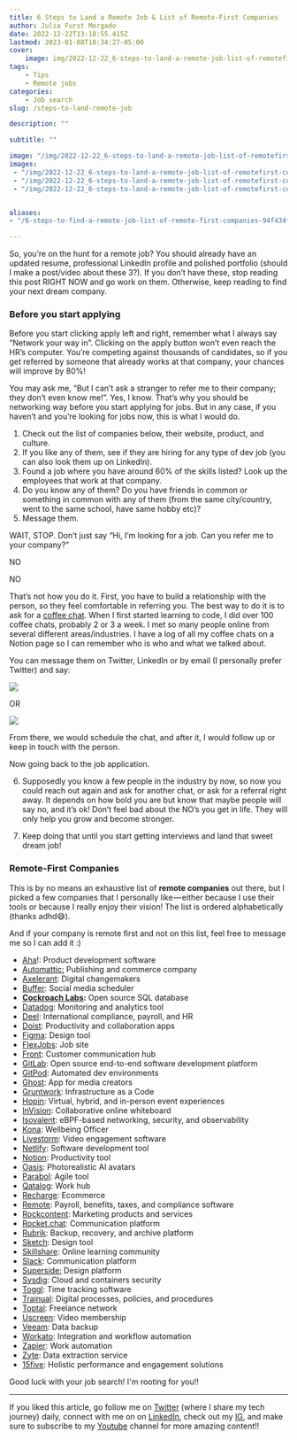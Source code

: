 ```yaml
---
title: 6 Steps to Land a Remote Job & List of Remote-First Companies
author: Julia Furst Morgado
date: 2022-12-22T13:18:55.415Z
lastmod: 2023-01-08T10:34:27-05:00
cover:
    image: img/2022-12-22_6-steps-to-land-a-remote-job-list-of-remotefirst-companies_0.jpeg
tags: 
    - Tips
    - Remote jobs
categories: 
    - Job search
slug: /steps-to-land-remote-job

description: ""

subtitle: ""

image: "/img/2022-12-22_6-steps-to-land-a-remote-job-list-of-remotefirst-companies_0.jpeg" 
images:
 - "/img/2022-12-22_6-steps-to-land-a-remote-job-list-of-remotefirst-companies_0.jpeg"
 - "/img/2022-12-22_6-steps-to-land-a-remote-job-list-of-remotefirst-companies_1.png"
 - "/img/2022-12-22_6-steps-to-land-a-remote-job-list-of-remotefirst-companies_2.png"


aliases:
- "/6-steps-to-find-a-remote-job-list-of-remote-first-companies-94f434f2257"

---
```


So, you’re on the hunt for a remote job? You should already have an updated resume, professional LinkedIn profile and polished portfolio (should I make a post/video about these 3?). If you don’t have these, stop reading this post RIGHT NOW and go work on them. Otherwise, keep reading to find your next dream company.

### Before you start applying

Before you start clicking apply left and right, remember what I always say “Network your way in”. Clicking on the apply button won’t even reach the HR’s computer. You’re competing against thousands of candidates, so if you get referred by someone that already works at that company, your chances will improve by 80%!

You may ask me, “But I can’t ask a stranger to refer me to their company; they don’t even know me!”. Yes, I know. That’s why you should be networking way before you start applying for jobs. But in any case, if you haven’t and you’re looking for jobs now, this is what I would do.

1. Check out the list of companies below, their website, product, and culture.
2. If you like any of them, see if they are hiring for any type of dev job (you can also look them up on LinkedIn).
3. Found a job where you have around 60% of the skills listed? Look up the employees that work at that company.
4. Do you know any of them? Do you have friends in common or something in common with any of them (from the same city/country, went to the same school, have same hobby etc)?
5. Message them.

WAIT, STOP. Don’t just say “Hi, I’m looking for a job. Can you refer me to your company?”

NO

NO

That’s not how you do it. First, you have to build a relationship with the person, so they feel comfortable in referring you. The best way to do it is to ask for a [coffee chat](/the-complete-guide-to-ace-your-next-networking-coffee-chat-cf5b4ba79ec). When I first started learning to code, I did over 100 coffee chats, probably 2 or 3 a week. I met so many people online from several different areas/industries. I have a log of all my coffee chats on a Notion page so I can remember who is who and what we talked about.

You can message them on Twitter, LinkedIn or by email (I personally prefer Twitter) and say:

![](/img/2022-12-22_6-steps-to-land-a-remote-job-list-of-remotefirst-companies_1.png#layoutTextWidth)

OR

![](/img/2022-12-22_6-steps-to-land-a-remote-job-list-of-remotefirst-companies_2.png#layoutTextWidth)

From there, we would schedule the chat, and after it, I would follow up or keep in touch with the person.

Now going back to the job application.

6. Supposedly you know a few people in the industry by now, so now you could reach out again and ask for another chat, or ask for a referral right away. It depends on how bold you are but know that maybe people will say no, and it’s ok! Don’t feel bad about the NO’s you get in life. They will only help you grow and become stronger.

7. Keep doing that until you start getting interviews and land that sweet dream job!

### Remote-First Companies

This is by no means an exhaustive list of **remote companies** out there, but I picked a few companies that I personally like — either because I use their tools or because I really enjoy their vision! The list is ordered alphabetically (thanks adhd😅).

And if your company is remote first and not on this list, feel free to message me so I can add it :)

- [Aha](https://www.aha.io/company/careers)!: Product development software
- [Automattic:](https://automattic.com/work-with-us/) Publishing and commerce company
- [Axelerant](https://www.axelerant.com/careers): Digital changemakers
- [Buffer](https://buffer.com/journey): Social media scheduler
- [**Cockroach Labs**](https://www.cockroachlabs.com/careers/open-positions/)**:** Open source SQL database
- [Datadog](https://careers.datadoghq.com/): Monitoring and analytics tool
- [Deel](https://jobs.ashbyhq.com/Deel/): International compliance, payroll, and HR
- [Doist](https://doist.com/careers): Productivity and collaboration apps
- [Figma](https://www.figma.com/careers/): Design tool
- [FlexJobs](https://www.flexjobs.com/careers-at-flexjobs): Job site
- [Front](https://front.com/jobs): Customer communication hub
- [GitLab](https://about.gitlab.com/): Open source end-to-end software development platform
- [GitPod](https://www.gitpod.io/careers#open-positions): Automated dev environments
- [Ghost](https://careers.ghost.org/?lang=en): App for media creators
- [Gruntwork](https://gruntwork.io/careers/): Infrastructure as a Code
- [Hopin](https://hopin.com/careers): Virtual, hybrid, and in-person event experiences
- [InVision](https://www.invisionapp.com/careers): Collaborative online whiteboard
- [Isovalent](https://isovalent.com/careers/): eBPF-based networking, security, and observability
- [Kona](https://www.heykona.com/careers): Wellbeing Officer
- [Livestorm](https://jobs.livestorm.co/): Video engagement software
- [Netlify](https://www.netlify.com/careers/#perfect-job): Software development tool
- [Notion](https://www.notion.so/careers): Productivity tool
- [Oasis](https://theoasis.com/about): Photorealistic AI avatars
- [Parabol](https://www.parabol.co/join/): Agile tool
- [Qatalog](https://qatalog.com/about/#careers): Work hub
- [Recharge](https://rechargepayments.com/careers/#jobs): Ecommerce
- [Remote](https://boards.greenhouse.io/remotecom): Payroll, benefits, taxes, and compliance software
- [Rockcontent](https://rockcontent.com/careers/): Marketing products and services
- [Rocket.chat](https://www.rocket.chat/company/careers): Communication platform
- [Rubrik](https://www.rubrik.com/company/careers/departments/engineering): Backup, recovery, and archive platform
- [Sketch](https://www.sketch.com/careers/#job-openings): Design tool
- [Skillshare](https://www.skillshare.com/careers): Online learning community
- [Slack](https://slack.com/careers): Communication platform
- [Superside:](https://careers.superside.com/) Design platform
- [Sysdig](https://sysdig.com/careers/open-positions/): Cloud and containers security
- [Toggl](https://toggl.com/jobs/): Time tracking software
- [Trainual](https://trainual.com/careers): Digital processes, policies, and procedures
- [Toptal](https://www.toptal.com/careers): Freelance network
- [Uscreen](https://www.uscreen.tv/careers/): Video membership
- [Veeam](https://careers.veeam.com/vacancies?query=&department=&location=all&state=all&city=all): Data backup
- [Workato](https://www.workato.com/careers): Integration and workflow automation
- [Zapier](https://zapier.com/): Work automation
- [Zyte](https://www.zyte.com/jobs/): Data extraction service
- [15five](https://www.15five.com/about/careers/): Holistic performance and engagement solutions

Good luck with your job search! I'm rooting for you!!

* * *
If you liked this article, go follow me on [Twitter](https://twitter.com/juliafmorgado) (where I share my tech journey) daily, connect with me on on [LinkedIn](https://www.linkedin.com/in/juliafmorgado/), check out my [IG](https://www.instagram.com/juliafmorgado/), and make sure to subscribe to my [Youtube](https://www.youtube.com/c/JuliaFMorgado) channel for more amazing content!!
